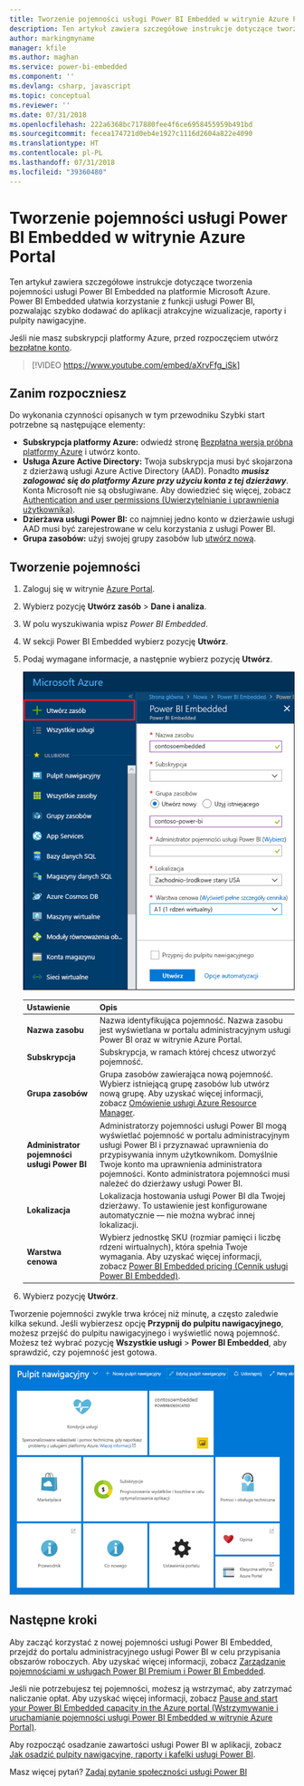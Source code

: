 ```yaml
---
title: Tworzenie pojemności usługi Power BI Embedded w witrynie Azure Portal | Microsoft Docs
description: Ten artykuł zawiera szczegółowe instrukcje dotyczące tworzenia pojemności usługi Power BI Embedded na platformie Microsoft Azure.
author: markingmyname
manager: kfile
ms.author: maghan
ms.service: power-bi-embedded
ms.component: ''
ms.devlang: csharp, javascript
ms.topic: conceptual
ms.reviewer: ''
ms.date: 07/31/2018
ms.openlocfilehash: 222a6368bc717880fee4f6ce6958455959b491bd
ms.sourcegitcommit: fecea174721d0eb4e1927c1116d2604a822e4090
ms.translationtype: HT
ms.contentlocale: pl-PL
ms.lasthandoff: 07/31/2018
ms.locfileid: "39360480"
---
```

# <a name="create-power-bi-embedded-capacity-in-the-azure-portal"></a>Tworzenie pojemności usługi Power BI Embedded w witrynie Azure Portal

Ten artykuł zawiera szczegółowe instrukcje dotyczące tworzenia pojemności usługi Power BI Embedded na platformie Microsoft Azure. Power BI Embedded ułatwia korzystanie z funkcji usługi Power BI, pozwalając szybko dodawać do aplikacji atrakcyjne wizualizacje, raporty i pulpity nawigacyjne.

Jeśli nie masz subskrypcji platformy Azure, przed rozpoczęciem utwórz [bezpłatne konto](https://azure.microsoft.com/free/).

> [!VIDEO https://www.youtube.com/embed/aXrvFfg_iSk]

## <a name="before-you-begin"></a>Zanim rozpoczniesz

Do wykonania czynności opisanych w tym przewodniku Szybki start potrzebne są następujące elementy:

* **Subskrypcja platformy Azure:** odwiedź stronę [Bezpłatna wersja próbna platformy Azure](https://azure.microsoft.com/free/) i utwórz konto.
* **Usługa Azure Active Directory:** Twoja subskrypcja musi być skojarzona z dzierżawą usługi Azure Active Directory (AAD). Ponadto ***musisz zalogować się do platformy Azure przy użyciu konta z tej dzierżawy***. Konta Microsoft nie są obsługiwane. Aby dowiedzieć się więcej, zobacz [Authentication and user permissions (Uwierzytelnianie i uprawnienia użytkownika)](https://docs.microsoft.com/azure/analysis-services/analysis-services-manage-users).
* **Dzierżawa usługi Power BI:** co najmniej jedno konto w dzierżawie usługi AAD musi być zarejestrowane w celu korzystania z usługi Power BI.
* **Grupa zasobów:** użyj swojej grupy zasobów lub [utwórz nową](https://docs.microsoft.com/azure/azure-resource-manager/resource-group-overview).

## <a name="create-a-capacity"></a>Tworzenie pojemności

1. Zaloguj się w witrynie [Azure Portal](https://portal.azure.com/).

2. Wybierz pozycję **Utwórz zasób** > **Dane i analiza**.

3. W polu wyszukiwania wpisz *Power BI Embedded*.

4. W sekcji Power BI Embedded wybierz pozycję **Utwórz**.

5. Podaj wymagane informacje, a następnie wybierz pozycję **Utwórz**.

    ![Pola do wypełnienia w celu utworzenia nowej pojemności](media/azure-pbie-create-capacity/azure-portal-create-power-bi-embedded.png)

    |Ustawienie |Opis |
    |---------|---------|
    |**Nazwa zasobu**|Nazwa identyfikująca pojemność. Nazwa zasobu jest wyświetlana w portalu administracyjnym usługi Power BI oraz w witrynie Azure Portal.|
    |**Subskrypcja**|Subskrypcja, w ramach której chcesz utworzyć pojemność.|
    |**Grupa zasobów**|Grupa zasobów zawierająca nową pojemność. Wybierz istniejącą grupę zasobów lub utwórz nową grupę. Aby uzyskać więcej informacji, zobacz [Omówienie usługi Azure Resource Manager](https://docs.microsoft.com/azure/azure-resource-manager/resource-group-overview).|
    |**Administrator pojemności usługi Power BI**|Administratorzy pojemności usługi Power BI mogą wyświetlać pojemność w portalu administracyjnym usługi Power BI i przyznawać uprawnienia do przypisywania innym użytkownikom. Domyślnie Twoje konto ma uprawnienia administratora pojemności. Konto administratora pojemności musi należeć do dzierżawy usługi Power BI.|
    |**Lokalizacja**|Lokalizacja hostowania usługi Power BI dla Twojej dzierżawy. To ustawienie jest konfigurowane automatycznie — nie można wybrać innej lokalizacji.|
    |**Warstwa cenowa**|Wybierz jednostkę SKU (rozmiar pamięci i liczbę rdzeni wirtualnych), która spełnia Twoje wymagania.  Aby uzyskać więcej informacji, zobacz [Power BI Embedded pricing (Cennik usługi Power BI Embedded)](https://azure.microsoft.com/pricing/details/power-bi-embedded/).|

6. Wybierz pozycję **Utwórz**.

Tworzenie pojemności zwykle trwa krócej niż minutę, a często zaledwie kilka sekund. Jeśli wybierzesz opcję **Przypnij do pulpitu nawigacyjnego**, możesz przejść do pulpitu nawigacyjnego i wyświetlić nową pojemność. Możesz też wybrać pozycję **Wszystkie usługi** > **Power BI Embedded**, aby sprawdzić, czy pojemność jest gotowa.

![Pulpit nawigacyjny w witrynie Azure Portal zawierający informacje o pojemności usługi Power BI Embedded](media/azure-pbie-create-capacity/azure-portal-dashboard.png)

## <a name="next-steps"></a>Następne kroki

Aby zacząć korzystać z nowej pojemności usługi Power BI Embedded, przejdź do portalu administracyjnego usługi Power BI w celu przypisania obszarów roboczych. Aby uzyskać więcej informacji, zobacz [Zarządzanie pojemnościami w usługach Power BI Premium i Power BI Embedded](https://powerbi.microsoft.com/documentation/powerbi-admin-premium-manage/).

Jeśli nie potrzebujesz tej pojemności, możesz ją wstrzymać, aby zatrzymać naliczanie opłat. Aby uzyskać więcej informacji, zobacz [Pause and start your Power BI Embedded capacity in the Azure portal (Wstrzymywanie i uruchamianie pojemności usługi Power BI Embedded w witrynie Azure Portal)](azure-pbie-pause-start.md).

Aby rozpocząć osadzanie zawartości usługi Power BI w aplikacji, zobacz [Jak osadzić pulpity nawigacyjne, raporty i kafelki usługi Power BI](https://powerbi.microsoft.com/documentation/powerbi-developer-embedding-content/).

Masz więcej pytań? [Zadaj pytanie społeczności usługi Power BI](http://community.powerbi.com/)